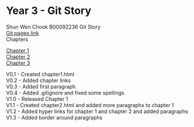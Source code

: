 # Year 3 - Git Story
Shun Wen Chook
B00092236
Git Story
<br>
<a href="https://shunwenchook.github.io/year3-story-2018/"> Git pages link </a>
<br>
Chapters

[Chapter 1](chapter1.html) <br>
[Chapter 2](chapter2.html) <br>
[Chapter 3](chapter3.html) <br>

V0.1 - Created chapter1.html <br>
V0.2 - Added chapter links <br>
V0.3 - Added first paragraph <br>
V0.4 - Added .gitignore and fixed some spellings <br>
V1.0 - Released Chapter 1 <br>
V1.1 - Created chapter2.html and added more paragraphs to chapter 1 <br>
V1.2 - Added hyper links for chapter 1 and chapter 2 and added paragraphs <br>
V1.3 - Added border around paragraphs